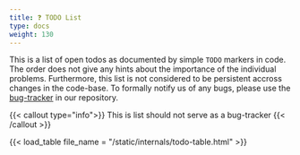 ```yaml
---
title: ❓ TODO List
type: docs
weight: 130
---
```


This is a list of open todos as documented by simple `TODO` markers in code.
The order does not give any hints about the importance of the individual problems.
Furthermore, this list is not considered to be persistent accross changes in the code-base.
To formally notify us of any bugs, please use the
[bug-tracker](https://github.com/jonaspleyer/cellular_raza/issues) in our repository.

{{< callout type="info">}}
This is list should not serve as a bug-tracker 
{{< /callout >}}

{{< load_table file_name = "/static/internals/todo-table.html" >}}
